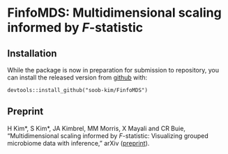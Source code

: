 
# FinfoMDS: Multidimensional scaling informed by _F_-statistic

## Installation

While the package is now in preparation for submission to repository, you can install the released version from
[github](https://github.com/soob-kim/FinfoMDS) with:

    devtools::install_github("soob-kim/FinfoMDS")

## Preprint

H Kim*, S Kim*, JA Kimbrel, MM Morris, X Mayali and CR Buie, “Multidimensional scaling informed by _F_-statistic: Visualizing grouped microbiome data with inference,” arXiv ([preprint](https://arxiv.org/abs/2308.00354v2)).

